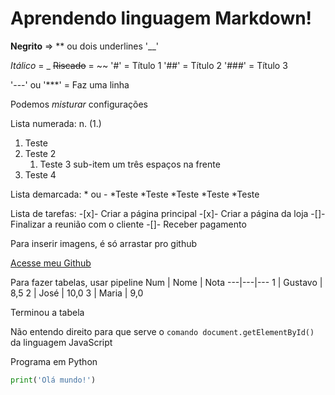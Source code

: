 # Aprendendo linguagem Markdown!

**Negrito** => ** ou dois underlines '__'

_Itálico_ = _
~~Riscado~~ = ~~
'#' =  Título 1
'##' = Título 2
'###' = Título 3

'---' ou '***' = Faz uma linha

Podemos _*misturar*_
configurações

Lista numerada: n. (1.)
1. Teste
0. Teste 2
   1. Teste 3 sub-item um três espaços na frente
999. Teste 4

Lista demarcada: * ou -
*Teste
*Teste
*Teste
   *Teste
*Teste

Lista de tarefas:
-[x]- Criar a página principal
-[x]- Criar a página da loja
-[]- Finalizar a reunião com o cliente
-[]- Receber pagamento

Para inserir imagens, é só arrastar pro github

[Acesse meu Github](https://github.com/mateusbrg)

Para fazer tabelas, usar pipeline
Num | Nome | Nota
---|---|---
1 | Gustavo | 8,5
2 | José | 10,0
3 | Maria | 9,0

Terminou a tabela

Não entendo direito para que serve o `comando document.getElementById()` da linguagem JavaScript

Programa em Python
```py
print('Olá mundo!')
```
